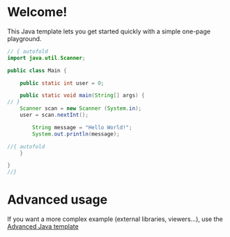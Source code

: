 # Welcome!

This Java template lets you get started quickly with a simple one-page playground.

```java runnable
// { autofold
import java.util.Scanner;

public class Main {

    public static int user = 0;

    public static void main(String[] args) {
// }
    Scanner scan = new Scanner (System.in);
    user = scan.nextInt();

        String message = "Hello World!";
        System.out.println(message);

//{ autofold
    }

}
//}
```

# Advanced usage

If you want a more complex example (external libraries, viewers...), use the [Advanced Java template](https://tech.io/select-repo/385)
